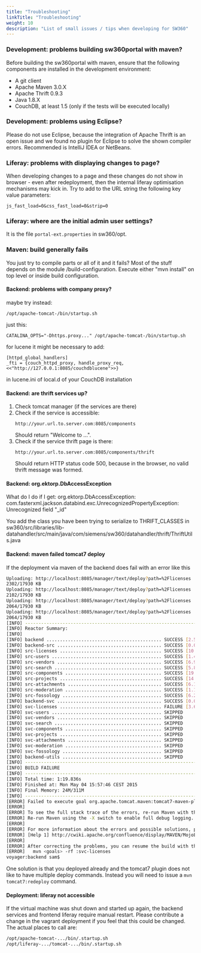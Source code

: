 ```yaml
---
title: "Troubleshooting"
linkTitle: "Troubleshooting"
weight: 10
description: "List of small issues / tips when developing for SW360"
---
```


### Development: problems building sw360portal with maven?

Before building the sw360portal with maven, ensure that the following components are installed in the development environment:
* A git client
* Apache Maven 3.0.X
* Apache Thrift 0.9.3
* Java 1.8.X
* CouchDB, at least 1.5 (only if the tests will be executed locally)

### Development: problems using Eclipse?

Please do not use Eclipse, because the integration of Apache Thrift is an open issue and we found no plugin for Eclipse to solve the shown compiler errors.
Recommended is IntelliJ IDEA or NetBeans.

### Liferay: problems with displaying changes to page?

When developing changes to a page and these changes do not show in browser - even after redeployment, then the internal liferay optimisation mechanisms may kick in. Try to add to the URL string the following key value parameters:

```
js_fast_load=0&css_fast_load=0&strip=0
```

### Liferay: where are the initial admin user settings?

It is the file ```portal-ext.properties``` in sw360/opt.

### Maven: build generally fails

You just try to compile parts or all of it and it fails? Most of the stuff depends on the module /build-configuration. Execute either "mvn install" on top level or inside build configuration.

#### Backend: problems with company proxy?

maybe try instead:

```
/opt/apache-tomcat-/bin/startup.sh
```
just this: 
```
CATALINA_OPTS="-Dhttps.proxy..." /opt/apache-tomcat-/bin/startup.sh
```
for lucene it might be necessary to add:
```
[httpd_global_handlers]
_fti = {couch_httpd_proxy, handle_proxy_req, <<"http://127.0.0.1:8085/couchdblucene">>}
```
in lucene.ini of local.d of your CouchDB installation

#### Backend: are thrift services up?

1. Check tomcat manager (if the services are there)
2. Check if the service is accessible:
   ```
   http://your.url.to.server.com:8085/components  
   ```
   Should return "Welcome to ...".
3. Check if the service thrift page is there:
   ```
   http://your.url.to.server.com:8085/components/thrift
   ```
   Should return HTTP status code 500, because in the browser, no valid thrift message was formed.

#### Backend: org.ektorp.DbAccessException

What do I do if I get: org.ektorp.DbAccessException: com.fasterxml.jackson.databind.exc.UnrecognizedPropertyException: Unrecognized field "_id" 

You add the class you have been trying to serialize to 
THRIFT_CLASSES in
sw360/src/libraries/lib-datahandler/src/main/java/com/siemens/sw360/datahandler/thrift/ThriftUtils.java

#### Backend: maven failed tomcat7 deploy

If the deployment via maven of the backend does fail with an error like this 

```Bash
Uploading: http://localhost:8085/manager/text/deploy?path=%2Flicenses
2302/17930 KB   
Uploading: http://localhost:8085/manager/text/deploy?path=%2Flicenses
2102/17930 KB   
Uploading: http://localhost:8085/manager/text/deploy?path=%2Flicenses
2064/17930 KB   
Uploading: http://localhost:8085/manager/text/deploy?path=%2Flicenses
2064/17930 KB   
[INFO] ------------------------------------------------------------------------
[INFO] Reactor Summary:
[INFO] 
[INFO] backend ........................................... SUCCESS [2.579s]
[INFO] backend-src ....................................... SUCCESS [0.058s]
[INFO] src-licenses ...................................... SUCCESS [10.544s]
[INFO] src-users ......................................... SUCCESS [1.485s]
[INFO] src-vendors ....................................... SUCCESS [6.929s]
[INFO] src-search ........................................ SUCCESS [5.837s]
[INFO] src-components .................................... SUCCESS [19.439s]
[INFO] src-projects ...................................... SUCCESS [14.280s]
[INFO] src-attachments ................................... SUCCESS [6.188s]
[INFO] src-moderation .................................... SUCCESS [1.169s]
[INFO] src-fossology ..................................... SUCCESS [6.259s]
[INFO] backend-svc ....................................... SUCCESS [0.038s]
[INFO] svc-licenses ...................................... FAILURE [3.630s]
[INFO] svc-users ......................................... SKIPPED
[INFO] svc-vendors ....................................... SKIPPED
[INFO] svc-search ........................................ SKIPPED
[INFO] svc-components .................................... SKIPPED
[INFO] svc-projects ...................................... SKIPPED
[INFO] svc-attachments ................................... SKIPPED
[INFO] svc-moderation .................................... SKIPPED
[INFO] svc-fossology ..................................... SKIPPED
[INFO] backend-utils ..................................... SKIPPED
[INFO] ------------------------------------------------------------------------
[INFO] BUILD FAILURE
[INFO] ------------------------------------------------------------------------
[INFO] Total time: 1:19.836s
[INFO] Finished at: Mon May 04 15:57:46 CEST 2015
[INFO] Final Memory: 24M/311M
[INFO] ------------------------------------------------------------------------
[ERROR] Failed to execute goal org.apache.tomcat.maven:tomcat7-maven-plugin:2.2:deploy (default-cli) on project svc-licenses: Cannot invoke Tomcat manager: Broken pipe -> [Help 1]
[ERROR] 
[ERROR] To see the full stack trace of the errors, re-run Maven with the -e switch.
[ERROR] Re-run Maven using the -X switch to enable full debug logging.
[ERROR] 
[ERROR] For more information about the errors and possible solutions, please read the following articles:
[ERROR] [Help 1] http://cwiki.apache.org/confluence/display/MAVEN/MojoExecutionException
[ERROR] 
[ERROR] After correcting the problems, you can resume the build with the command
[ERROR]   mvn <goals> -rf :svc-licenses
voyager:backend sam$
```

One solution is that you deployed already and the tomcat7 plugin does not like to have multiple deploy commands. Instead you will need to issue a ```mvn tomcat7:redeploy``` command.

#### Deployment: liferay not accessible

If the virtual machine was shut down and started up again, the backend services and frontend liferay require manual restart. Please contribute a change in the vagrant deployment if you feel that this could be changed. The actual places to call are:

```Bash
/opt/apache-tomcat-.../bin/.startup.sh
/opt/liferay-.../tomcat-.../bin/.startup.sh
``` 
